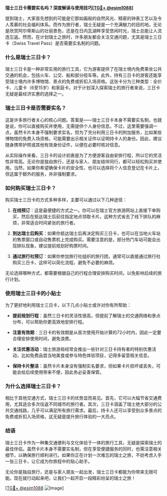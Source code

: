 **瑞士三日卡需要实名吗？深度解读与使用技巧[[TG💪+ @esim1088](https://t.me/s/esim1088)]**

提到瑞士，大家首先想到的可能是它那如画般的自然风光、精密的钟表工艺以及令人羡慕的社会福利体系。而作为旅行者，瑞士无疑是一个充满魅力的目的地。无论是欣赏阿尔卑斯山的壮丽景色，还是在日内瓦湖畔享受悠闲时光，瑞士总能让人流连忘返。然而，在计划瑞士之旅时，许多朋友都会关注交通问题，尤其是瑞士三日卡（Swiss Travel Pass）是否需要实名制的问题。

### 什么是瑞士三日卡？

瑞士三日卡是一种非常实用的旅行工具，它为游客提供了在瑞士境内免费乘坐公共交通的机会，包括火车、公交、船和部分缆车等。此外，持有三日卡的游客还能享受瑞士境内许多博物馆、景点的免费或折扣入场资格。这张卡分为三种类型：全价卡、儿童卡（6至15岁）和家庭卡。对于计划深入探索瑞士的旅行者来说，三日卡无疑是最经济实惠的选择之一。

### 瑞士三日卡是否需要实名？

这是许多旅行者关心的核心问题。答案是——瑞士三日卡本身不需要实名制，也就是说，你可以直接购买并使用，无需提供个人身份信息。不过，这里需要强调一点，虽然卡片本身不强制要求实名，但为了充分利用三日卡的附加服务，比如某些博物馆的免费入场资格，可能需要出示相关证件以证明持卡人的身份。因此，建议随身携带护照或其他有效身份证件，以便在必要时核对信息。

从实际操作来看，三日卡的设计初衷是为了方便游客自由安排行程，所以它的灵活性非常高。无论你是独自旅行，还是与家人、朋友结伴同行，都可以轻松购买并使用。当然，如果你希望确保卡片的安全性，也可以选择将个人信息登记在卡片上，但这属于额外的服务，并非强制要求。

### 如何购买瑞士三日卡？

购买瑞士三日卡的方式多种多样，主要可以通过以下几种途径：

1. **在线预订**：这是最便捷的方式之一。你可以在瑞士官方旅游网站上直接下单购买，然后在抵达瑞士后前往指定地点领取卡片。这种方式省去了线下排队的麻烦，非常适合时间紧张的旅行者。

2. **到达瑞士后购买**：如果你抵达瑞士后再决定购买三日卡，也可以在当地火车站的售票窗口或自动售票机上完成购买。需要注意的是，部分热门车站可能会出现排队现象，建议提前规划好购票时间。

3. **通过旅行社预订**：如果你参加旅行社组织的旅行团，通常可以直接通过旅行社购买三日卡，这样可以简化流程，避免不必要的麻烦。

无论选择哪种方式，都需要根据自己的行程合理安排购买时间，以免影响后续的旅行计划。

### 使用瑞士三日卡的小贴士

为了更好地利用瑞士三日卡，以下几点小贴士或许对你有所帮助：

- **提前规划行程**：虽然三日卡的灵活性很高，但提前了解瑞士的交通网络和景点分布，可以帮助你更高效地安排行程。
  
- **注意有效期**：三日卡的有效期是从首次使用开始计算的72小时内，因此一定要合理安排使用时间，避免浪费。

- **关注优惠活动**：瑞士旅游局经常会推出一些针对三日卡持有者的特别优惠活动，比如免费品尝当地美食或参与特色体验项目，记得多留意相关信息。

- **保持卡片整洁**：虽然卡片本身没有强制实名要求，但如果卡片损坏或丢失，可能会给后续使用带来不便，因此务必妥善保管。

### 为什么选择瑞士三日卡？

相比于其他交通方式，瑞士三日卡的优势显而易见。首先，它可以大幅节省交通费用，尤其适合多次往返不同城市的旅行者。其次，三日卡涵盖了瑞士绝大部分的公共交通线路，几乎可以满足所有旅行需求。最后，持卡人还可以享受到众多景点的免费或折扣入场资格，这无疑是提升旅行体验的一大亮点。

### 结语

瑞士三日卡作为一种集交通便利与文化体验于一体的旅行工具，无疑是探索瑞士的最佳伴侣。虽然卡片本身不需要实名制，但在享受便捷服务的同时，也需注意相关细节，以确保旅行顺利进行。如果你正在计划一次难忘的瑞士之旅，不妨考虑入手一张三日卡，让它成为你旅程中的贴心助手。

无论你是独自旅行，还是与家人朋友一起出发，瑞士三日卡都能为你带来无限可能。现在就行动起来吧，让我们一起开启一段精彩纷呈的瑞士之旅！

[[TG💪+ @esim1088](https://t.me/s/esim1088) ![Image](https://i.postimg.cc/4NQfJmqS/Snipaste-2025-05-13-00-14-12.png)]
